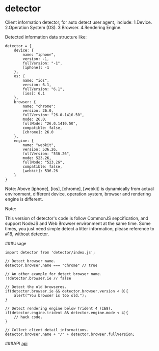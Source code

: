 # detector

Client information detector, for auto detect user agent, include:
1.Device.
2.Operation System (OS).
3.Browser.
4.Rendering Engine.

Detected information data structure like:

```
detector = {
    device: {
        name: "iphone",
        version: -1,
        fullVersion: "-1",
        [iphone]: -1
    },
    os: {
        name: "ios",
        version: 6.1,
        fullVersion: "6.1",
        [ios]: 6.1
    },
    browser: {
        name: "chrome":
        version: 26.0,
        fullVersion: "26.0.1410.50",
        mode: 26.0,
        fullMode: "26.0.1410.50",
        compatible: false,
        [chrome]: 26.0
    },
    engine: {
        name: "webkit",
        version: 536.26,
        fullVersion: "536.26",
        mode: 523.26,
        fullMode: "523.26",
        compatible: false,
        [webkit]: 536.26
    }
}
```

Note: Above [iphone], [ios], [chrome], [webkit] is dynamically from actual environment, different device, operation system, browser and rendering engine is different.

Note:

This version of detector's code is follow CommonJS sepcification, and support NodeJS and Web Browser environment at the same time.
Some times, you just need simple detect a litter information, please reference to #18, without detector.


###Usage
```
import detector from 'detector/index.js';

// Detect browser name.
detector.browser.name === "chrome" // true

// An other example for detect browser name.
!!detector.browser.ie // false

// Detect the old browseres.
if(detector.browser.ie && detector.browser.version < 8){
    alert("You browser is too old.");
}

// Detect rendering engine below Trident 4 (IE8).
if(detector.engine.trident && detector.engine.mode < 4){
    // hack code.
}

// Collect client detail informations.
detector.browser.name + "/" + detector.browser.fullVersion;

```

###API
[api](http://docs.spmjs.io/detector/latest/)


